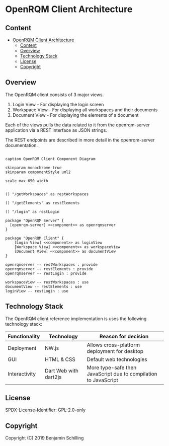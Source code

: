 # OpenRQM Client Architecture

## Content

- [OpenRQM Client Architecture](#openrqm-client-architecture)
  - [Content](#content)
  - [Overview](#overview)
  - [Technology Stack](#technology-stack)
  - [License](#license)
  - [Copyright](#copyright)

## Overview

The OpenRQM client consists of 3 major views.

1. Login View - For displaying the login screen
2. Workspace View - For displaying all workspaces and their documents
3. Document View - For displaying the elements of a document 

Each of the views pulls the data related to it from the openrqm-server application via a REST interface as JSON strings.

The REST endpoints are described in more detail in the openrqm-server documentation.

```puml

caption OpenRQM Client Component Diagram

skinparam monochrome true
skinparam componentStyle uml2

scale max 650 width


() "/getWorkspaces" as restWorkspaces

() "/getElements" as restElements

() "/login" as restLogin

package "OpenRQM Server" {
  [openrqm-server] <<component>> as openrqmserver
}

package "OpenRQM Client" {
    [Login View] <<component>> as loginView
    [Workspace View] <<component>> as workspaceView
    [Document View] <<component>> as documentView
}

openrqmserver -- restWorkspaces : provide
openrqmserver -- restElements : provide
openrqmserver -- restLogin : provide

workspaceView -- restWorkspaces : use
documentView -- restElements : use
loginView -- restLogin : use

```

## Technology Stack

The OpenRQM client reference implementation is uses the following technology stack:

| Functionality | Technology            | Reason for decision                                             |
| ------------- | --------------------- | --------------------------------------------------------------- |
| Deployment    | NW.js                 | Allows cross-platform deployment for desktop                    |
| GUI           | HTML & CSS            | Default web technologies                                        |
| Interactivity | Dart Web with dart2js | More type-safe then JavaScript due to compilation to JavaScript |


## License

SPDX-License-Identifier: GPL-2.0-only

## Copyright

Copyright (C) 2019 Benjamin Schilling